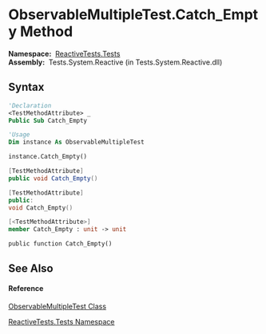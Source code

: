 # ObservableMultipleTest.Catch\_Empty Method

**Namespace:**  [ReactiveTests.Tests](ReactiveTests.Tests\ReactiveTests.Tests.md)  
**Assembly:**  Tests.System.Reactive (in Tests.System.Reactive.dll)

## Syntax

```vb
'Declaration
<TestMethodAttribute> _
Public Sub Catch_Empty
```

```vb
'Usage
Dim instance As ObservableMultipleTest

instance.Catch_Empty()
```

```csharp
[TestMethodAttribute]
public void Catch_Empty()
```

```c++
[TestMethodAttribute]
public:
void Catch_Empty()
```

```fsharp
[<TestMethodAttribute>]
member Catch_Empty : unit -> unit 
```

```jscript
public function Catch_Empty()
```

## See Also

#### Reference

[ObservableMultipleTest Class](ObservableMultipleTest\ObservableMultipleTest.md)

[ReactiveTests.Tests Namespace](ReactiveTests.Tests\ReactiveTests.Tests.md)




